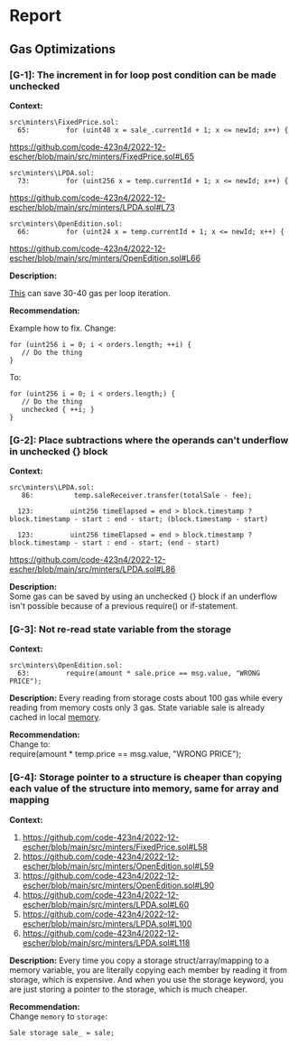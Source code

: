 # Report
## Gas Optimizations ##
### [G-1]: The increment in for loop post condition can be made unchecked
**Context:**

```
src\minters\FixedPrice.sol:
  65:         for (uint48 x = sale_.currentId + 1; x <= newId; x++) { 
```
https://github.com/code-423n4/2022-12-escher/blob/main/src/minters/FixedPrice.sol#L65

```
src\minters\LPDA.sol:
  73:         for (uint256 x = temp.currentId + 1; x <= newId; x++) { 
```
https://github.com/code-423n4/2022-12-escher/blob/main/src/minters/LPDA.sol#L73

```
src\minters\OpenEdition.sol:
  66:         for (uint24 x = temp.currentId + 1; x <= newId; x++) { 
```
https://github.com/code-423n4/2022-12-escher/blob/main/src/minters/OpenEdition.sol#L66

**Description:**

[This](https://gist.github.com/hrkrshnn/ee8fabd532058307229d65dcd5836ddc#the-increment-in-for-loop-post-condition-can-be-made-unchecked) can save 30-40 gas per loop iteration.

**Recommendation:**

Example how to fix. Change:
```
for (uint256 i = 0; i < orders.length; ++i) {
   // Do the thing
}
```

To:
```
for (uint256 i = 0; i < orders.length;) {
   // Do the thing
   unchecked { ++i; }
}
```

### [G-2]: Place subtractions where the operands can't underflow in unchecked {} block  
**Context:**  
```
src\minters\LPDA.sol:
   86:          temp.saleReceiver.transfer(totalSale - fee); 

  123:         uint256 timeElapsed = end > block.timestamp ? block.timestamp - start : end - start; (block.timestamp - start)

  123:         uint256 timeElapsed = end > block.timestamp ? block.timestamp - start : end - start; (end - start)
```
https://github.com/code-423n4/2022-12-escher/blob/main/src/minters/LPDA.sol#L86  

**Description:**  
Some gas can be saved by using an unchecked {} block if an underflow isn't possible because of a previous require() or if-statement.

### [G-3]: Not re-read state variable from the storage
**Context:** 
``` 
src\minters\OpenEdition.sol:
  63:         require(amount * sale.price == msg.value, "WRONG PRICE");
```

**Description:**
Every reading from storage costs about 100 gas while every reading from memory costs only 3 gas. State variable sale is already cached in local [memory](https://github.com/code-423n4/2022-12-escher/blob/main/src/minters/OpenEdition.sol#L59).

**Recommendation:**  
Change to:  
require(amount * temp.price == msg.value, "WRONG PRICE");


### [G-4]: Storage pointer to a structure is cheaper than copying each value of the structure into memory, same for array and mapping
**Context:** 
1. https://github.com/code-423n4/2022-12-escher/blob/main/src/minters/FixedPrice.sol#L58
1. https://github.com/code-423n4/2022-12-escher/blob/main/src/minters/OpenEdition.sol#L59
1. https://github.com/code-423n4/2022-12-escher/blob/main/src/minters/OpenEdition.sol#L90
1. https://github.com/code-423n4/2022-12-escher/blob/main/src/minters/LPDA.sol#L60
1. https://github.com/code-423n4/2022-12-escher/blob/main/src/minters/LPDA.sol#L100
1. https://github.com/code-423n4/2022-12-escher/blob/main/src/minters/LPDA.sol#L118

**Description:**
Every time you copy a storage struct/array/mapping to a memory variable, you are literally copying each member by reading it from storage, which is expensive. And when you use the storage keyword, you are just storing a pointer to the storage, which is much cheaper.

**Recommendation:**  
Change ```memory``` to ```storage```:
```
Sale storage sale_ = sale;
```
